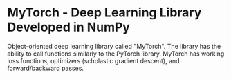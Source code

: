 # MyTorch - Deep Learning Library Developed in NumPy
Object-oriented deep learning library called "MyTorch". The library has the ability to call functions similarly to the PyTorch library. MyTorch has working loss functions, optimizers (scholastic gradient descent), and forward/backward passes.
